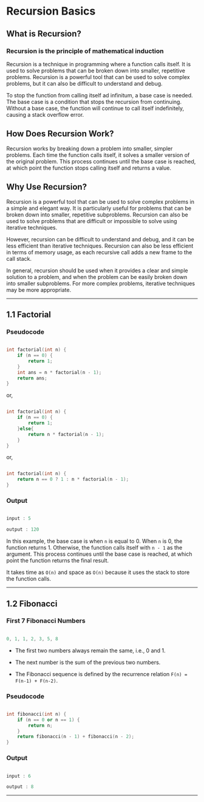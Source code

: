 # Recursion Basics

## What is Recursion?

### Recursion is the principle of mathematical induction

Recursion is a technique in programming where a function calls itself. It is used to solve problems that can be broken down into smaller, repetitive problems. Recursion is a powerful tool that can be used to solve complex problems, but it can also be difficult to understand and debug.

To stop the function from calling itself ad infinitum, a base case is needed. The base case is a condition that stops the recursion from continuing. Without a base case, the function will continue to call itself indefinitely, causing a stack overflow error.

## How Does Recursion Work?

Recursion works by breaking down a problem into smaller, simpler problems. Each time the function calls itself, it solves a smaller version of the original problem. This process continues until the base case is reached, at which point the function stops calling itself and returns a value.

## Why Use Recursion?

Recursion is a powerful tool that can be used to solve complex problems in a simple and elegant way. It is particularly useful for problems that can be broken down into smaller, repetitive subproblems. Recursion can also be used to solve problems that are difficult or impossible to solve using iterative techniques.

However, recursion can be difficult to understand and debug, and it can be less efficient than iterative techniques. Recursion can also be less efficient in terms of memory usage, as each recursive call adds a new frame to the call stack.

In general, recursion should be used when it provides a clear and simple solution to a problem, and when the problem can be easily broken down into smaller subproblems. For more complex problems, iterative techniques may be more appropriate.

---

## 1.1 Factorial

### Pseudocode

```cpp

int factorial(int n) {
    if (n == 0) {
        return 1;
    }
    int ans = n * factorial(n - 1);
    return ans;
}

```

or,

```cpp

int factorial(int n) {
    if (n == 0) {
        return 1;
    }else{
        return n * factorial(n - 1);
    }
}

```

or,

```cpp

int factorial(int n) {
    return n == 0 ? 1 : n * factorial(n - 1);
}

```

### Output

```cpp

input : 5

output : 120

```

In this example, the base case is when `n` is equal to 0. When `n` is 0, the function returns 1. Otherwise, the function calls itself with `n - 1` as the argument. This process continues until the base case is reached, at which point the function returns the final result.

It takes time as `O(n)` and space as `O(n)` because it uses the stack to store the function calls.

---

## 1.2 Fibonacci

### First 7 Fibonacci Numbers

```cpp

0, 1, 1, 2, 3, 5, 8

```

* The first two numbers always remain the same, i.e., 0 and 1.

* The next number is the sum of the previous two numbers.

* The Fibonacci sequence is defined by the recurrence relation `F(n) = F(n-1) + F(n-2)`.

### Pseudocode

```cpp

int fibonacci(int n) {
    if (n == 0 or n == 1) {
        return n;
    }
    return fibonacci(n - 1) + fibonacci(n - 2);
}

```

### Output

```cpp

input : 6

output : 8

```

---
